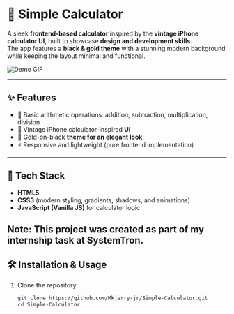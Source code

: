 # 📱 Simple Calculator  

A sleek **frontend-based calculator** inspired by the **vintage iPhone calculator UI**, built to showcase **design and development skills**.  
The app features a **black & gold theme** with a stunning modern background while keeping the layout minimal and functional.  


![Demo GIF](Demo_Calc.gif) 

---

## ✨ Features  
- 🧮 Basic arithmetic operations: addition, subtraction, multiplication, division  
- 🎨 Vintage iPhone calculator-inspired **UI**  
- 🖤 Gold-on-black **theme for an elegant look**  
- ⚡ Responsive and lightweight (pure frontend implementation)  

---

## 🚀 Tech Stack  
- **HTML5**  
- **CSS3** (modern styling, gradients, shadows, and animations)  
- **JavaScript (Vanilla JS)** for calculator logic  

**Note:** This project was created as part of my internship task at **SystemTron**.
---


## 🛠️ Installation & Usage  
1. Clone the repository  
   ```bash
   git clone https://github.com/Mkjerry-jr/Simple-Calculator.git
   cd Simple-Calculator


